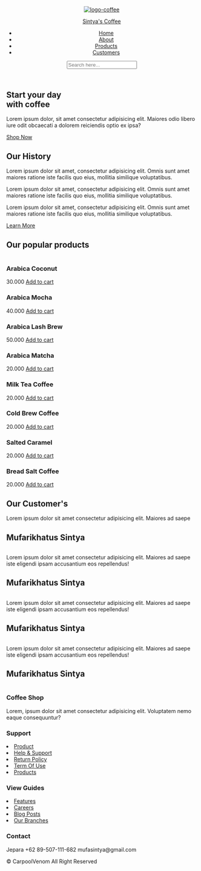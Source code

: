 
<html lang="en">
  <head>
    <meta charset="UTF-8" />
    <meta name="viewport" content="width=device-width, initial-scale=1.0" />
    <title>Toko Coffee Shop Sintya</title>
    <link rel="stylesheet" href="CoffeeShop.css" />
    <link rel="stylesheet" href="https://unpkg.com/boxicons@latest/css/boxicons.min.css" />
  </head>
  <body>
    <header>
      <a href="#" class="logo">
        <img src="coffee-logo2.png" alt="logo-coffee" />
        <p>Sintya's Coffee</p>
      </a>
      <ul class="navbar">
        <li><a href="#home">Home</a></li>
        <li><a href="#about">About</a></li>
        <li><a href="#products">Products</a></li>
        <li><a href="#customers">Customers</a></li>
      </ul>
      <div class="header-icon">
        <i class="bx bx-menu" id="menu-icon"></i>
        <i class="bx bx-cart-alt" id="cart"></i>
        <i class="bx bx-search" id="search-icon"></i>
      </div>
      <div class="search-box">
        <input type="search" name="" id="" placeholder="Search here..." />
      </div>
    </header>
    <section class="home" id="home">
      <div class="home-text">
        <h1>Start your day <br />with coffee</h1>
        <p>Lorem ipsum dolor, sit amet consectetur adipisicing elit. Maiores odio libero iure odit obcaecati a dolorem reiciendis optio ex ipsa?</p>
        <a href="#" class="btn">Shop Now</a>
      </div>
      <div class="home-img">
        <img src="coffee-bg.png" alt="" />
      </div>
    </section>
    <section class="about" id="about">
      <div class="about-img">
        <img src="about-coffee.jfif" alt="" />
      </div>
      <div class="about-text">
        <h2>Our History</h2>
        <p>Lorem ipsum dolor sit amet, consectetur adipisicing elit. Omnis sunt amet maiores ratione iste facilis quo eius, mollitia similique voluptatibus.</p>
        <p>Lorem ipsum dolor sit amet, consectetur adipisicing elit. Omnis sunt amet maiores ratione iste facilis quo eius, mollitia similique voluptatibus.</p>
        <p>Lorem ipsum dolor sit amet, consectetur adipisicing elit. Omnis sunt amet maiores ratione iste facilis quo eius, mollitia similique voluptatibus.</p>
        <a href="#" class="btn">Learn More</a>
      </div>
    </section>
    <section class="products" id="products">
      <div class="heading">
        <h2>Our popular products</h2>
      </div>
      <div class="products-cotainer">
        <div class="box">
          <img src="arabica-coconut.jfif" alt="" />
          <h3>Arabica Coconut</h3>
          <div class="content">
            <span>30.000</span>
            <a href="">Add to cart</a>
          </div>
        </div>
        <div class="box">
          <img src="arabica-mocha.jfif" alt="" />
          <h3>Arabica Mocha</h3>
          <div class="content">
            <span>40.000</span>
            <a href="">Add to cart</a>
          </div>
        </div>
        <div class="box">
          <img src="arabica-lash-brew.jfif" alt="" />
          <h3>Arabica Lash Brew</h3>
          <div class="content">
            <span>50.000</span>
            <a href="">Add to cart</a>
          </div>
        </div>
        <div class="box">
          <img src="arabica-matcha.jfif" alt="" />
          <h3>Arabica Matcha</h3>
          <div class="content">
            <span>20.000</span>
            <a href="">Add to cart</a>
          </div>
        </div>
        <div class="box">
          <img src="milk-tea.jfif" alt="" />
          <h3>Milk Tea Coffee</h3>
          <div class="content">
            <span>20.000</span>
            <a href="">Add to cart</a>
          </div>
        </div>
        <div class="box">
          <img src="cold-brew.jfif" alt="" />
          <h3>Cold Brew Coffee</h3>
          <div class="content">
            <span>20.000</span>
            <a href="">Add to cart</a>
          </div>
        </div>
        <div class="box">
          <img src="salted-caramel.jfif" alt="" />
          <h3>Salted Caramel</h3>
          <div class="content">
            <span>20.000</span>
            <a href="">Add to cart</a>
          </div>
        </div>
        <div class="box">
          <img src="bread-salt.jfif" alt="" />
          <h3>Bread Salt Coffee</h3>
          <div class="content">
            <span>20.000</span>
            <a href="">Add to cart</a>
          </div>
        </div>
      </div>
    </section>
    <section class="customer" id="customers">
      <div class="heading">
        <h2>Our Customer's</h2>
      </div>
      <div class="customer-cointainer">
        <div class="box">
          <div class="stars">
            <i class="bx bxs-star"></i>
            <i class="bx bxs-star"></i>
            <i class="bx bxs-star"></i>
            <i class="bx bxs-star"></i>
            <i class="bx bxs-star"></i>
          </div>
          <p>Lorem ipsum dolor sit amet consectetur adipisicing elit. Maiores ad saepe</p>
          <h2>Mufarikhatus Sintya</h2>
          <img src="profil1.jfif" alt="" />
        </div>
        <div class="box">
          <div class="stars">
            <i class="bx bxs-star"></i>
            <i class="bx bxs-star"></i>
            <i class="bx bxs-star"></i>
            <i class="bx bxs-star"></i>
            <i class="bx bxs-star"></i>
          </div>
          <p>Lorem ipsum dolor sit amet consectetur adipisicing elit. Maiores ad saepe iste eligendi ipsam accusantium eos repellendus!</p>
          <h2>Mufarikhatus Sintya</h2>
          <img src="profil2.jfif" alt="" />
        </div>
        <div class="box">
          <div class="stars">
            <i class="bx bxs-star"></i>
            <i class="bx bxs-star"></i>
            <i class="bx bxs-star"></i>
            <i class="bx bxs-star"></i>
            <i class="bx bxs-star-half"></i>
          </div>
          <p>Lorem ipsum dolor sit amet consectetur adipisicing elit. Maiores ad saepe iste eligendi ipsam accusantium eos repellendus!</p>
          <h2>Mufarikhatus Sintya</h2>
          <img src="profil3.jfif" alt="" />
        </div>
        <div class="box">
          <div class="stars">
            <i class="bx bxs-star"></i>
            <i class="bx bxs-star"></i>
            <i class="bx bxs-star"></i>
            <i class="bx bxs-star"></i>
            <i class="bx bxs-star"></i>
          </div>
          <p>Lorem ipsum dolor sit amet consectetur adipisicing elit. Maiores ad saepe iste eligendi ipsam accusantium eos repellendus!</p>
          <h2>Mufarikhatus Sintya</h2>
          <img src="profil4.jfif" alt="" />
        </div>
      </div>
    </section>
    <section class="footer" id="footer">
      <div class="footer-box">
        <h3>Coffee Shop</h3>
        <p>Lorem, ipsum dolor sit amet consectetur adipisicing elit. Voluptatem nemo eaque consequuntur?</p>
        <div class="social">
          <a href=""><i class="bx bxl-twitter"></i> </a>
          <a href=""><i class="bx bxl-instagram"></i> </a>
          <a href=""><i class="bx bxl-facebook"></i> </a>
          <a href=""><i class="bx bxl-tiktok"></i> </a>
        </div>
      </div>
      <div class="footer-box">
        <h3>Support</h3>
        <li><a href="#">Product</a></li>
        <li><a href="#">Help & Support</a></li>
        <li><a href="#">Return Policy</a></li>
        <li><a href="#">Term Of Use</a></li>
        <li><a href="#">Products</a></li>
      </div>
      <div class="footer-box">
        <h3>View Guides</h3>
        <li><a href="#">Features</a></li>
        <li><a href="#">Careers</a></li>
        <li><a href="#">Blog Posts</a></li>
        <li><a href="#">Our Branches</a></li>
      </div>
      <div class="footer-box">
        <h3>Contact</h3>
        <div class="contact">
          <span><i class="bx bx-map"></i>Jepara</span>
          <span><i class="bx bx-phone"></i>+62 89-507-111-682</span>
          <span><i class="bx bx-envelope"></i>mufasintya@gmail.com</span>
        </div>
      </div>
    </section>
    <div class="copyright">
      <p>&#169; CarpoolVenom All Right Reserved</p>
    </div>
    <script src="CoffeeShop.js"></script>
  </body>
</html>
